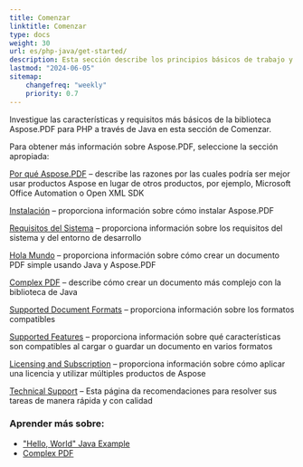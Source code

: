 ```yaml
---
title: Comenzar 
linktitle: Comenzar
type: docs
weight: 30
url: es/php-java/get-started/
description: Esta sección describe los principios básicos de trabajo y uso de la API. También demuestra ejemplos simples y complejos para crear un documento PDF
lastmod: "2024-06-05"   
sitemap: 
    changefreq: "weekly"
    priority: 0.7
---
```


Investigue las características y requisitos más básicos de la biblioteca Aspose.PDF para PHP a través de Java en esta sección de Comenzar.

Para obtener más información sobre Aspose.PDF, seleccione la sección apropiada:

[Por qué Aspose.PDF](/pdf/php-java/why-aspose-pdf/) – describe las razones por las cuales podría ser mejor usar productos Aspose en lugar de otros productos, por ejemplo, Microsoft Office Automation o Open XML SDK

[Instalación](/pdf/php-java/installation/) – proporciona información sobre cómo instalar Aspose.PDF

[Requisitos del Sistema](/pdf/php-java/system-requirements/) – proporciona información sobre los requisitos del sistema y del entorno de desarrollo

[Hola Mundo](/pdf/php-java/hello-world-example/) – proporciona información sobre cómo crear un documento PDF simple usando Java y Aspose.PDF

[Complex PDF](/pdf/php-java/complex-pdf-example/) – describe cómo crear un documento más complejo con la biblioteca de Java

[Supported Document Formats](/pdf/php-java/supported-file-formats/) – proporciona información sobre los formatos compatibles

[Supported Features](/pdf/php-java/key-features/) – proporciona información sobre qué características son compatibles al cargar o guardar un documento en varios formatos

[Licensing and Subscription](/pdf/php-java/licensing/) – proporciona información sobre cómo aplicar una licencia y utilizar múltiples productos de Aspose

[Technical Support](/pdf/php-java/technical-support/) – Esta página da recomendaciones para resolver sus tareas de manera rápida y con calidad

### Aprender más sobre:

- ["Hello, World" Java Example](/pdf/php-java/hello-world-example/)
- [Complex PDF](/pdf/php-java/complex-pdf-example/)